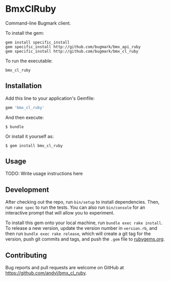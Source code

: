# BmxClRuby

Command-line Bugmark client.

To install the gem:

    gem install specific_install
    gem specific_install http://github.com/bugmark/bmx_api_ruby
    gem specific_install http://github.com/bugmark/bmx_cl_ruby
    
To run the executable:

    bmx_cl_ruby

## Installation

Add this line to your application's Gemfile:

```ruby
gem 'bmx_cl_ruby'
```

And then execute:

    $ bundle

Or install it yourself as:

    $ gem install bmx_cl_ruby

## Usage

TODO: Write usage instructions here

## Development

After checking out the repo, run `bin/setup` to install dependencies. Then, run `rake spec` to run the tests. You can also run `bin/console` for an interactive prompt that will allow you to experiment.

To install this gem onto your local machine, run `bundle exec rake install`. To release a new version, update the version number in `version.rb`, and then run `bundle exec rake release`, which will create a git tag for the version, push git commits and tags, and push the `.gem` file to [rubygems.org](https://rubygems.org).

## Contributing

Bug reports and pull requests are welcome on GitHub at https://github.com/andyl/bmx_cl_ruby.

